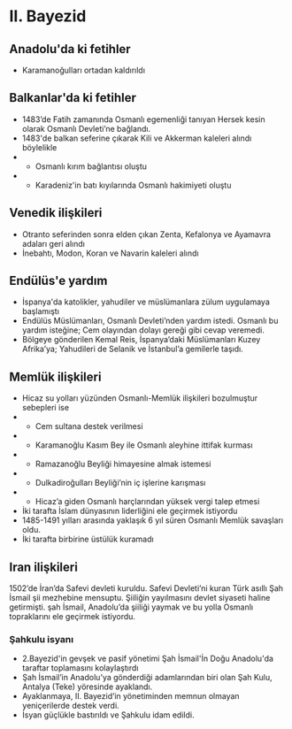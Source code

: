 # II. Bayezid

## Anadolu'da ki fetihler
- Karamanoğulları ortadan kaldırıldı

## Balkanlar'da ki fetihler
- 1483’de Fatih zamanında Osmanlı egemenliği tanıyan Hersek kesin olarak Osmanlı Devleti’ne bağlandı.
- 1483'de balkan seferine çıkarak Kili ve Akkerman kaleleri alındı böylelikle
- - Osmanlı kırım bağlantısı oluştu
- - Karadeniz'in batı kıyılarında Osmanlı hakimiyeti oluştu

## Venedik ilişkileri
- Otranto seferinden sonra elden çıkan Zenta, Kefalonya ve Ayamavra adaları geri alındı
- İnebahtı, Modon, Koran ve Navarin kaleleri alındı

## Endülüs'e yardım
- İspanya'da katolikler, yahudiler ve müslümanlara zülum uygulamaya başlamıştı
- Endülüs Müslümanları, Osmanlı Devleti’nden yardım istedi. Osmanlı bu yardım isteğine; Cem olayından dolayı gereği gibi cevap veremedi.
- Bölgeye gönderilen Kemal Reis, İspanya’daki Müslümanları Kuzey Afrika’ya; Yahudileri de Selanik ve İstanbul’a gemilerle taşıdı.

## Memlük ilişkileri
- Hicaz su yolları yüzünden Osmanlı-Memlük ilişkileri bozulmuştur sebepleri ise
- - Cem sultana destek verilmesi
- - Karamanoğlu Kasım Bey ile Osmanlı aleyhine ittifak kurması
- - Ramazanoğlu Beyliği himayesine almak istemesi
- - Dulkadiroğulları Beyliği’nin iç işlerine karışması
- - Hicaz’a giden Osmanlı harçlarından yüksek vergi talep etmesi
- İki tarafta İslam dünyasının liderliğini ele geçirmek istiyordu
- 1485-1491 yılları arasında yaklaşık 6 yıl süren Osmanlı Memlük savaşları oldu.
- İki tarafta birbirine üstülük kuramadı

## Iran ilişkileri
1502’de İran’da Safevi devleti kuruldu. Safevi Devleti’ni kuran Türk asıllı Şah İsmail şii mezhebine mensuptu. Şiiliğin yayılmasını devlet siyaseti haline getirmişti.
şah İsmail, Anadolu’da şiiliği yaymak ve bu yolla Osmanlı topraklarını ele geçirmek istiyordu.

### Şahkulu isyanı
- 2.Bayezid'in gevşek ve pasif yönetimi Şah İsmail'İn Doğu Anadolu'da taraftar toplamasını kolaylaştırdı
- Şah İsmail’in Anadolu’ya gönderdiği adamlarından biri olan Şah Kulu, Antalya (Teke) yöresinde ayaklandı.
- Ayaklanmaya, II. Bayezid’in yönetiminden memnun olmayan yeniçerilerde destek verdi.
- İsyan güçlükle bastırıldı ve Şahkulu idam edildi.

